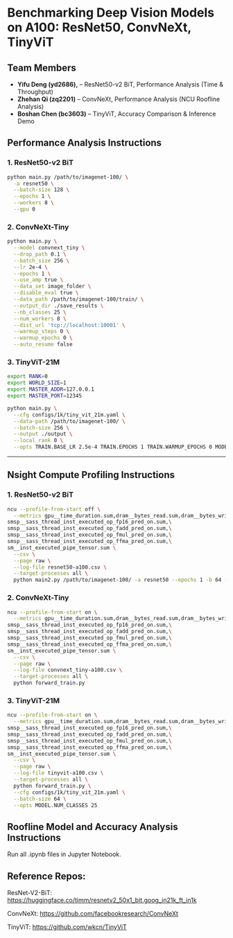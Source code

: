# Benchmarking Deep Vision Models on A100: ResNet50, ConvNeXt, TinyViT

## Team Members

- **Yifu Deng (yd2686),** – ResNet50-v2 BiT, Performance Analysis (Time & Throughput)
- **Zhehan Qi (zq2201)** – ConvNeXt, Performance Analysis (NCU Roofline Analysis)  
- **Boshan Chen (bc3603)** – TinyViT, Accuracy Comparison & Inference Demo

## Performance Analysis Instructions

### 1. ResNet50-v2 BiT

```bash
python main.py /path/to/imagenet-100/ \
  -a resnet50 \
  --batch-size 128 \
  --epochs 1 \
  --workers 8 \
  --gpu 0
```

### 2. ConvNeXt-Tiny

```bash
python main.py \
  --model convnext_tiny \
  --drop_path 0.1 \
  --batch_size 256 \
  --lr 2e-4 \
  --epochs 1 \
  --use_amp true \
  --data_set image_folder \
  --disable_eval true \
  --data_path /path/to/imagenet-100/train/ \
  --output_dir ./save_results \
  --nb_classes 25 \
  --num_workers 8 \
  --dist_url 'tcp://localhost:10001' \
  --warmup_steps 0 \
  --warmup_epochs 0 \
  --auto_resume false
```

### 3. TinyViT-21M

```bash
export RANK=0
export WORLD_SIZE=1
export MASTER_ADDR=127.0.0.1
export MASTER_PORT=12345

python main.py \
  --cfg configs/1k/tiny_vit_21m.yaml \
  --data-path /path/to/imagenet-100/ \
  --batch-size 256 \
  --output ./output \
  --local_rank 0 \
  --opts TRAIN.BASE_LR 2.5e-4 TRAIN.EPOCHS 1 TRAIN.WARMUP_EPOCHS 0 MODEL.NUM_CLASSES 25 TRAIN.AUTO_RESUME False
```

---

## Nsight Compute Profiling Instructions

### 1. ResNet50-v2 BiT

```bash
ncu --profile-from-start off \
  --metrics gpu__time_duration.sum,dram__bytes_read.sum,dram__bytes_write.sum,\
smsp__sass_thread_inst_executed_op_fp16_pred_on.sum,\
smsp__sass_thread_inst_executed_op_fadd_pred_on.sum,\
smsp__sass_thread_inst_executed_op_fmul_pred_on.sum,\
smsp__sass_thread_inst_executed_op_ffma_pred_on.sum,\
sm__inst_executed_pipe_tensor.sum \
  --csv \
  --page raw \
  --log-file resnet50-a100.csv \
  --target-processes all \
  python main2.py /path/to/imagenet-100/ -a resnet50 --epochs 1 -b 64 --gpu 0
```

### 2. ConvNeXt-Tiny

```bash
ncu --profile-from-start on \
  --metrics gpu__time_duration.sum,dram__bytes_read.sum,dram__bytes_write.sum,\
smsp__sass_thread_inst_executed_op_fp16_pred_on.sum,\
smsp__sass_thread_inst_executed_op_fadd_pred_on.sum,\
smsp__sass_thread_inst_executed_op_fmul_pred_on.sum,\
smsp__sass_thread_inst_executed_op_ffma_pred_on.sum,\
sm__inst_executed_pipe_tensor.sum \
  --csv \
  --page raw \
  --log-file convnext_tiny-a100.csv \
  --target-processes all \
  python forward_train.py
```

### 3. TinyViT-21M

```bash
ncu --profile-from-start on \
  --metrics gpu__time_duration.sum,dram__bytes_read.sum,dram__bytes_write.sum,\
smsp__sass_thread_inst_executed_op_fp16_pred_on.sum,\
smsp__sass_thread_inst_executed_op_fadd_pred_on.sum,\
smsp__sass_thread_inst_executed_op_fmul_pred_on.sum,\
smsp__sass_thread_inst_executed_op_ffma_pred_on.sum,\
sm__inst_executed_pipe_tensor.sum \
  --csv \
  --page raw \
  --log-file tinyvit-a100.csv \
  --target-processes all \
  python forward_train.py \
  --cfg configs/1k/tiny_vit_21m.yaml \
  --batch-size 64 \
  --opts MODEL.NUM_CLASSES 25
```

## Roofline Model and Accuracy Analysis Instructions

Run all .ipynb files in Jupyter Notebook.

## Reference Repos:
ResNet-V2-BiT: https://huggingface.co/timm/resnetv2_50x1_bit.goog_in21k_ft_in1k

ConvNeXt: https://github.com/facebookresearch/ConvNeXt

TinyViT: https://github.com/wkcn/TinyViT
